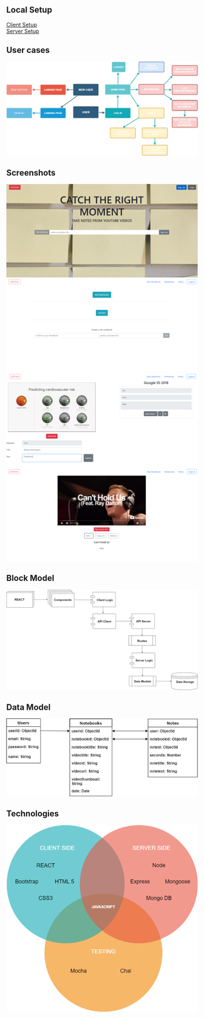 ## Local Setup

[Client Setup](../client/README.md)
<br>
[Server Setup](../server/README.md)


## User cases
![user cases](images/user_cases.png)
<br>
## Screenshots
![landing](images/screenshot_landing.png)
![home](images/screenshot_home.png)
![editor](images/screenshot_notebook_creation.png)
![note player](images/screenshot_single_note.png)
<br>
## Block Model
![block model](images/block_model.png)
<br>
## Data Model
![data model](images/data_models.png)
<br>
## Technologies
![technologies](images/technologies.png)
<br>

